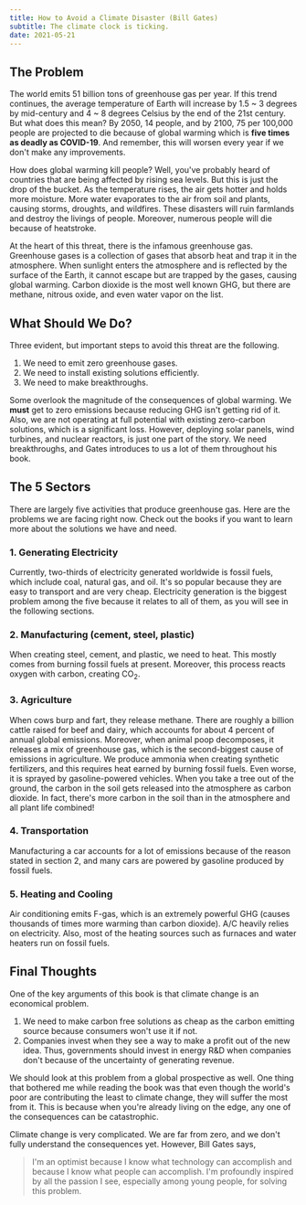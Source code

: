 ```yaml
---
title: How to Avoid a Climate Disaster (Bill Gates)
subtitle: The climate clock is ticking.
date: 2021-05-21
---
```


## The Problem

The world emits 51 billion tons of greenhouse gas per year. If this trend continues, the average temperature of Earth will increase by 1.5 ~ 3 degrees by mid-century and 4 ~ 8 degrees Celsius by the end of the 21st century. But what does this mean? By 2050, 14 people, and by 2100, 75 per 100,000 people are projected to die because of global warming which is **five times as deadly as COVID-19**. And remember, this will worsen every year if we don't make any improvements.

How does global warming kill people? Well, you've probably heard of countries that are being affected by rising sea levels. But this is just the drop of the bucket. As the temperature rises, the air gets hotter and holds more moisture. More water evaporates to the air from soil and plants, causing storms, droughts, and wildfires. These disasters will ruin farmlands and destroy the livings of people. Moreover, numerous people will die because of heatstroke.

At the heart of this threat, there is the infamous greenhouse gas. Greenhouse gases is a collection of gases that absorb heat and trap it in the atmosphere. When sunlight enters the atmosphere and is reflected by the surface of the Earth, it cannot escape but are trapped by the gases, causing global warming. Carbon dioxide is the most well known GHG, but there are methane, nitrous oxide, and even water vapor on the list.

## What Should We Do?

Three evident, but important steps to avoid this threat are the following.

1. We need to emit zero greenhouse gases.
2. We need to install existing solutions efficiently.
3. We need to make breakthroughs.

Some overlook the magnitude of the consequences of global warming. We **must** get to zero emissions because reducing GHG isn't getting rid of it. Also, we are not operating at full potential with existing zero-carbon solutions, which is a significant loss. However, deploying solar panels, wind turbines, and nuclear reactors, is just one part of the story. We need breakthroughs, and Gates introduces to us a lot of them throughout his book.

## The 5 Sectors

There are largely five activities that produce greenhouse gas. Here are the problems we are facing right now. Check out the books if you want to learn more about the solutions we have and need.

### 1. Generating Electricity

Currently, two-thirds of electricity generated worldwide is fossil fuels, which include coal, natural gas, and oil. It's so popular because they are easy to transport and are very cheap. Electricity generation is the biggest problem among the five because it relates to all of them, as you will see in the following sections.

### 2. Manufacturing (cement, steel, plastic)

When creating steel, cement, and plastic, we need to heat. This mostly comes from burning fossil fuels at present. Moreover, this process reacts oxygen with carbon, creating CO<sub>2</sub>.

### 3. Agriculture

When cows burp and fart, they release methane. There are roughly a billion cattle raised for beef and dairy, which accounts for about 4 percent of annual global emissions. Moreover, when animal poop decomposes, it releases a mix of greenhouse gas, which is the second-biggest cause of emissions in agriculture.
We produce ammonia when creating synthetic fertilizers, and this requires heat earned by burning fossil fuels. Even worse, it is sprayed by gasoline-powered vehicles.
When you take a tree out of the ground, the carbon in the soil gets released into the atmosphere as carbon dioxide. In fact, there's more carbon in the soil than in the atmosphere and all plant life combined!

### 4. Transportation

Manufacturing a car accounts for a lot of emissions because of the reason stated in section 2, and many cars are powered by gasoline produced by fossil fuels.

### 5. Heating and Cooling

Air conditioning emits F-gas, which is an extremely powerful GHG (causes thousands of times more warming than carbon dioxide). A/C heavily relies on electricity. Also, most of the heating sources such as furnaces and water heaters run on fossil fuels.

## Final Thoughts

One of the key arguments of this book is that climate change is an economical problem.

1. We need to make carbon free solutions as cheap as the carbon emitting source because consumers won't use it if not.
2. Companies invest when they see a way to make a profit out of the new idea. Thus, governments should invest in energy R&D when companies don't because of the uncertainty of generating revenue.

We should look at this problem from a global prospective as well. One thing that bothered me while reading the book was that even though the world's poor are contributing the least to climate change, they will suffer the most from it. This is because when you're already living on the edge, any one of the consequences can be catastrophic.

Climate change is very complicated. We are far from zero, and we don't fully understand the consequences yet. However, Bill Gates says,

> I'm an optimist because I know what technology can accomplish and because I know what people can accomplish. I'm profoundly inspired by all the passion I see, especially among young people, for solving this problem.
